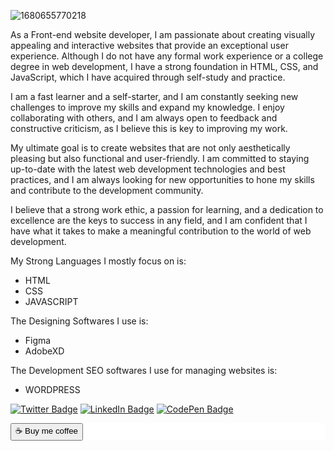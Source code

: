![1680655770218](https://user-images.githubusercontent.com/107327227/231313267-0f4c5abd-61c1-4a44-907d-5d03c41acaf5.jpg)


As a Front-end website developer, I am passionate about creating visually appealing and interactive websites that provide an exceptional user experience. Although I do not have any formal work experience or a college degree in web development, I have a strong foundation in HTML, CSS, and JavaScript, which I have acquired through self-study and practice.

I am a fast learner and a self-starter, and I am constantly seeking new challenges to improve my skills and expand my knowledge. I enjoy collaborating with others, and I am always open to feedback and constructive criticism, as I believe this is key to improving my work.

My ultimate goal is to create websites that are not only aesthetically pleasing but also functional and user-friendly. I am committed to staying up-to-date with the latest web development technologies and best practices, and I am always looking for new opportunities to hone my skills and contribute to the development community.

I believe that a strong work ethic, a passion for learning, and a dedication to excellence are the keys to success in any field, and I am confident that I have what it takes to make a meaningful contribution to the world of web development. <br>


My Strong Languages I mostly focus on is: 
- HTML
- CSS
- JAVASCRIPT

The Designing Softwares I use is: 
- Figma
- AdobeXD

The Development SEO softwares I use for managing websites is:
- WORDPRESS

[![Twitter Badge](https://img.shields.io/badge/Twitter-Profile-informational?style=flat&logo=twitter&logoColor=white&color=1CA2F1)]()
<a href="https://www.linkedin.com/in/brian-kelley-profile/">
[![LinkedIn Badge](https://img.shields.io/badge/LinkedIn-Profile-informational?style=flat&logo=linkedin&logoColor=white&color=0D76A8)]()
  </a>
[![CodePen Badge](https://img.shields.io/badge/CodePen-Profile-informational?style=flat&logo=codepen&logoColor=white&color=black)]()



<div class="button" style="background-color:white; color:black; border-radius:6px;">
  <a href="#">
  <button > ☕ Buy me coffee</button>
    </a>
  </div>
